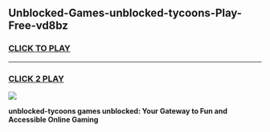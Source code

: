 
## Unblocked-Games-unblocked-tycoons-Play-Free-vd8bz
<h3>
<a href="https://premium76.site?title=unblocked-tycoons&ref=10A">CLICK TO PLAY</a></h3>
<hr>

<h3>
<a href="https://premium76.site?title=unblocked-tycoons&ref=10A">CLICK 2 PLAY</a>
  
</h3>

<a href="https://premium76.site?title=unblocked-tycoons&ref=10A"><img src="https://clearcache.store/games.png"></a>


**unblocked-tycoons games unblocked: Your Gateway to Fun and Accessible Online Gaming**

